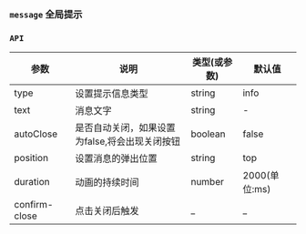 ### `message` 全局提示

<ClientOnly>
<template>
  <ShowComponent label="类型">
    <template #component-body>
    <ShowComponentItem>
      <smile-button
        type="success"
        @click="$message({type:'success',text:'这是一条成功消息'})"
      >
        Success
      </smile-button>
    </ShowComponentItem>
    <ShowComponentItem>
      <smile-button
        type="warning"
        @click="$message({type:'warning',text:'这是一条警告消息'})"
      >
        Warning
      </smile-button>
    </ShowComponentItem>
     <ShowComponentItem>
      <smile-button
        @click="$message({type:'info',text:'这是一条消息提示'})"
        type="info"
      >
        Info
      </smile-button>
    </ShowComponentItem>
    <ShowComponentItem>
      <smile-button
        type="danger"
        @click="$message({type:'error',text:'这是一条错误消息'})"
      >
        Danger
      </smile-button>
    </ShowComponentItem>
    
  </template>
  <template #component-code>

  ```vue
  <smile-button
    type="success"
    @click="$message({type:'success',text:'这是一条成功消息'})"
  >
    Success
  </smile-button>
  <smile-button
    type="warning"
    @click="$message({type:'warning',text:'这是一条警告消息'})"
  >
    Warning
  </smile-button>
  <smile-button
    @click="$message({type:'info',text:'这是一条消息提示'})"
    type="info"
  >
    Info
  </smile-button>
  <smile-button
    type="danger"
    @click="$message({type:'error',text:'这是一条错误消息'})"
  >
    Danger
  </smile-button>
  ```
   </template>
  </ShowComponent>
  <ShowComponent label="关闭时间">
      <template #component-body>
      <ShowComponentItem>
        <smile-button 
          type="info" 
          @click="$message({type:'info',text:'10秒后关闭',duration: 10000})"
        >
          10秒后关闭
        </smile-button>
      </ShowComponentItem>
      <ShowComponentItem>
        <smile-button 
          type="info" 
          @click="$message({type:'info',text:'3秒后关闭',duration: 3000})"
        >
          3秒后关闭
        </smile-button>
      </ShowComponentItem>
    </template>
   <template #component-code>
  
  ```vue
  <smile-button 
    type="info" 
    @click="$message({type:'info',text:'10秒后关闭',duration: 10000})"
  >
    10秒后关闭
  </smile-button>
  <smile-button 
    type="info"
    @click="$message({type:'info',text:'3秒后关闭',duration: 3000})"
  >
    3秒后关闭
  </smile-button>
  ```
  </template>
  </ShowComponent>
  <ShowComponent label="位置">
    <template #component-body>
      <ShowComponentItem>
        <smile-button
          type="info"
          @click="$message({text:'上侧提示消息',position: 'top'})"
        >
          上侧出现
        </smile-button>
      </ShowComponentItem>
      <ShowComponentItem>
        <smile-button
          type="danger"
          @click="$message({type:'error',text:'中间提示消息',position:'middle'})"
        >
          中间出现
        </smile-button>
      </ShowComponentItem>
      <ShowComponentItem>
        <smile-button
          type="warning"
          @click="$message({type:'warning',text:'下侧提示消息',position:'bottom'})"
        >
          下侧出现
        </smile-button>
      </ShowComponentItem>
    </template>
   <template #component-code>
    
  ```vue
  <smile-button 
    type="info" 
    @click="$message({type:'info',text:'10秒后关闭',duration: 10000})"
  >
    10秒后关闭
  </smile-button>
  <smile-button 
    type="info"
    @click="$message({type:'info',text:'3秒后关闭',duration: 3000})"
  >
    3秒后关闭
  </smile-button>
  ```
   </template>
   </ShowComponent>
   <ShowComponent label="手动关闭">
     <template #component-body>
       <ShowComponentItem>
        <smile-button
          type="success"
          @click="$message({type:'success',text:'这是一条成功消息',autoClose:false})"
        >
          成功
        </smile-button>
       </ShowComponentItem>
       <ShowComponentItem>
         <smile-button
           type="warning"
           @click="$message({type:'warning',text:'这是一条警告消息',autoClose: false})"
         >
           警告
         </smile-button>
        </ShowComponentItem>
        <ShowComponentItem>
          <smile-button
            @click="$message({type:'info',text:'这是一条消息提示',autoClose:false})"
            type="info"
          >
            消息
          </smile-button>
         </ShowComponentItem>
         <ShowComponentItem>
            <smile-button
              type="danger"
              @click="$message({type:'error',text:'这是一条错误消息',autoClose:false})"
            >
              错误
            </smile-button>
          </ShowComponentItem>
     </template>
    <template #component-code>
       
   ```vue
   <smile-button
     type="success"
     @click="$message({type:'success',text:'这是一条成功消息',autoClose:false})"
   >
     成功
   </smile-button>
   <smile-button
     type="warning"
     @click="$message({type:'warning',text:'这是一条警告消息',autoClose: false})"
   >
     警告
   </smile-button>
   <smile-button
     @click="$message({type:'info',text:'这是一条消息提示',autoClose:false})"
     type="info"
   >
     消息
   </smile-button>
   <smile-button
     type="danger"
     @click="$message({type:'error',text:'这是一条错误消息',autoClose:false})"
   >
     错误
   </smile-button>
   ```
   </template>
 </ShowComponent>
</template>
</ClientOnly>

### `API`
|    参数      | 说明 | 类型(或参数) | 默认值 |
| ----------   | ---  | ---- | ------ | 
| type         | 设置提示信息类型 | string | info |
| text         | 消息文字 | string | - |
| autoClose | 是否自动关闭，如果设置为false,将会出现关闭按钮 | boolean | false |
| position     |  设置消息的弹出位置 | string | top |
| duration     | 动画的持续时间  | number | 2000(单位:ms) |
| confirm-close| 点击关闭后触发 | _ | _ |
